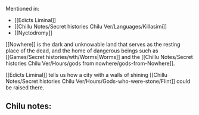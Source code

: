 Mentioned in:
- [[Edicts Liminal]]
- [[Chillu Notes/Secret histories Chilu Ver/Languages/Killasimi]]
- [[Nyctodromy]]

[[Nowhere]] is the dark and unknowable land that serves as the resting place of the dead, and the home of dangerous beings such as [[Games/Secret histories/wth/Worms|Worms]] and the [[Chillu Notes/Secret histories Chilu Ver/Hours/gods from nowhere/gods-from-Nowhere]].

[[Edicts Liminal]] tells us how a city with a walls of shining [[Chillu Notes/Secret histories Chilu Ver/Hours/Gods-who-were-stone/Flint]] could be raised there.

Chilu notes:
- 